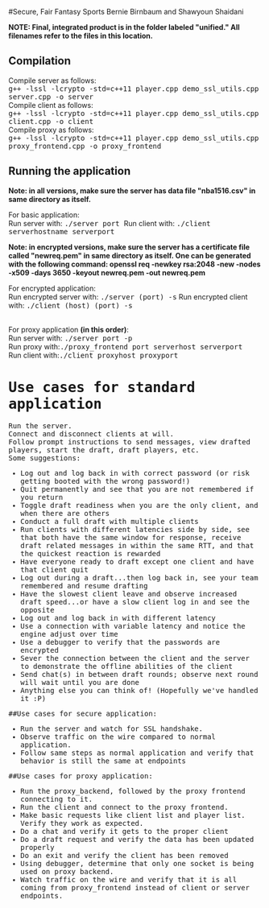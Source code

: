 #Secure, Fair Fantasy Sports
Bernie Birnbaum and Shawyoun Shaidani

<b>NOTE: Final, integrated product is in the folder labeled "unified." All filenames refer to the files in this location.</b>

<h2>Compilation</h2>
Compile server as follows:<br>
<tt>g++ -lssl -lcrypto -std=c++11 player.cpp demo_ssl_utils.cpp server.cpp -o server</tt> <br>
Compile client as follows: <br>
<tt>g++ -lssl -lcrypto -std=c++11 player.cpp demo_ssl_utils.cpp client.cpp -o client</tt> <br>
Compile proxy as follows: <br>
<tt>g++ -lssl -lcrypto -std=c++11 player.cpp demo_ssl_utils.cpp proxy_frontend.cpp -o proxy_frontend</tt> <br>

<h2>Running the application</h2>

<b> Note: in all versions, make sure the server has data file "nba1516.csv" in same directory as itself.</b>

For basic application:<br>
Run server with: <tt>./server port </tt>
Run client with: <tt>./client serverhostname serverport</tt><br>

<b>Note: in encrypted versions, make sure the server has a certificate file called "newreq.pem" in same directory as itself. One can be generated with the following command: openssl req -newkey rsa:2048 -new -nodes -x509 -days 3650 -keyout newreq.pem -out newreq.pem</b>

For encrypted application: <br>
Run encrypted server with: <tt>./server (port) -s</tt>
Run encrypted client with: <tt>./client (host) (port) -s</tt> <br> <br>

For proxy application <b>(in this order)</b>: <br>
Run server with: <tt>./server port -p</tt><br>
Run proxy with:<tt>./proxy_frontend port serverhost serverport</tt><br>
Run client with:<tt>./client proxyhost proxyport<br>

<h1>Use cases for standard application</h1>
Run the server. <br>
Connect and disconnect clients at will. <br>
Follow prompt instructions to send messages, view drafted players, start the draft, draft players, etc. <br>
Some suggestions:
<ul>
	<li> Log out and log back in with correct password (or risk getting booted with the wrong password!)</li>
	<li> Quit permanently and see that you are not remembered if you return</li>
	<li> Toggle draft readiness when you are the only client, and when there are others </li>
	<li> Conduct a full draft with multiple clients </li>
	<li> Run clients with different latencies side by side, see that both have the same window for response, receive draft related messages in within the same RTT, and that the quickest reaction is rewarded </li>
	<li> Have everyone ready to draft except one client and have that client quit </li>
	<li> Log out during a draft...then log back in, see your team remembered and resume drafting</li>
	<li> Have the slowest client leave and observe increased draft speed...or have a slow client log in and see the opposite </li>
	<li> Log out and log back in with different latency </li>
	<li> Use a connection with variable latency and notice the engine adjust over time</li>
	<li> Use a debugger to verify that the passwords are encrypted </li>
	<li> Sever the connection between the client and the server to demonstrate the offline abilities of the client </li>
	<li> Send chat(s) in between draft rounds; observe next round will wait until you are done </li>
	<li> Anything else you can think of! (Hopefully we've handled it :P) </li>
</ul>

##Use cases for secure application:
<ul>
	<li>Run the server and watch for SSL handshake. </li>
	<li>Observe traffic on the wire compared to normal application. </li>
	<li>Follow same steps as normal application and verify that behavior is still the same at endpoints </li>
</ul>

##Use cases for proxy application:
<ul>
	<li> Run the proxy_backend, followed by the proxy frontend connecting to it.</li>
	<li>Run the client and connect to the proxy frontend.</li>
	<li>Make basic requests like client list and player list. Verify they work as expected. </li>
	<li>Do a chat and verify it gets to the proper client </li>
	<li>Do a draft request and verify the data has been updated properly </li>
	<li>Do an exit and verify the client has been removed </li>
	<li>Using debugger, determine that only one socket is being used on proxy backend. </li>
	<li>Watch traffic on the wire and verify that it is all coming from proxy_frontend instead of client or server endpoints.</li>
</ul>
